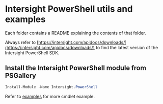 # Intersight PowerShell utils and examples
Each folder contains a README explaining the contents of that folder.

Always refer to [https://intersight.com/apidocs/downloads/](https://intersight.com/apidocs/downloads/) to find the latest version of the Intersight PowerShell SDK.

## Install the Intersight PowerShell module from PSGallery
```powershell
Install-Module -Name Intersight.PowerShell
```

Refer to [examples](https://github.com/CiscoDevNet/intersight-powershell/tree/master/examples) for more cmdlet example.
 